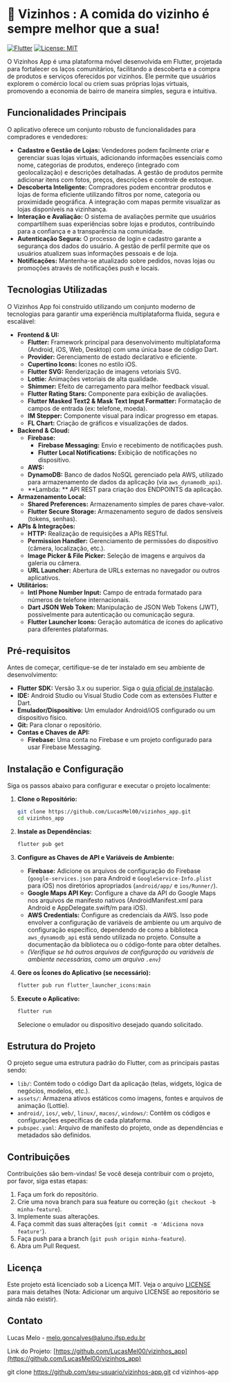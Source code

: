 # 📱 Vizinhos : A comida do vizinho é sempre melhor que a sua!

[![Flutter](https://img.shields.io/badge/Flutter-3.x-blue.svg)](https://flutter.dev) [![License: MIT](https://img.shields.io/badge/License-MIT-yellow.svg)](https://opensource.org/licenses/MIT) <!-- Adicionar badges relevantes, como build status -->

O Vizinhos App é uma plataforma móvel desenvolvida em Flutter, projetada para fortalecer os laços comunitários, facilitando a descoberta e a compra de produtos e serviços oferecidos por vizinhos. Ele permite que usuários explorem o comércio local ou criem suas próprias lojas virtuais, promovendo a economia de bairro de maneira simples, segura e intuitiva.

## Funcionalidades Principais

O aplicativo oferece um conjunto robusto de funcionalidades para compradores e vendedores:

*   **Cadastro e Gestão de Lojas:** Vendedores podem facilmente criar e gerenciar suas lojas virtuais, adicionando informações essenciais como nome, categorias de produtos, endereço (integrado com geolocalização) e descrições detalhadas. A gestão de produtos permite adicionar itens com fotos, preços, descrições e controle de estoque.
*   **Descoberta Inteligente:** Compradores podem encontrar produtos e lojas de forma eficiente utilizando filtros por nome, categoria ou proximidade geográfica. A integração com mapas permite visualizar as lojas disponíveis na vizinhança.
*   **Interação e Avaliação:** O sistema de avaliações permite que usuários compartilhem suas experiências sobre lojas e produtos, contribuindo para a confiança e a transparência na comunidade.
*   **Autenticação Segura:** O processo de login e cadastro garante a segurança dos dados do usuário. A gestão de perfil permite que os usuários atualizem suas informações pessoais e de loja.
*   **Notificações:** Mantenha-se atualizado sobre pedidos, novas lojas ou promoções através de notificações push e locais.

<!-- Sugestão: Adicionar screenshots ou um GIF demonstrando o app -->

## Tecnologias Utilizadas

O Vizinhos App foi construído utilizando um conjunto moderno de tecnologias para garantir uma experiência multiplataforma fluida, segura e escalável:

*   **Frontend & UI:**
    *   **Flutter:** Framework principal para desenvolvimento multiplataforma (Android, iOS, Web, Desktop) com uma única base de código Dart.
    *   **Provider:** Gerenciamento de estado declarativo e eficiente.
    *   **Cupertino Icons:** Ícones no estilo iOS.
    *   **Flutter SVG:** Renderização de imagens vetoriais SVG.
    *   **Lottie:** Animações vetoriais de alta qualidade.
    *   **Shimmer:** Efeito de carregamento para melhor feedback visual.
    *   **Flutter Rating Stars:** Componente para exibição de avaliações.
    *   **Flutter Masked Text2 & Mask Text Input Formatter:** Formatação de campos de entrada (ex: telefone, moeda).
    *   **IM Stepper:** Componente visual para indicar progresso em etapas.
    *   **FL Chart:** Criação de gráficos e visualizações de dados.
*   **Backend & Cloud:**
    *   **Firebase:**
        *   **Firebase Messaging:** Envio e recebimento de notificações push.
        *   **Flutter Local Notifications:** Exibição de notificações no dispositivo.
    *   **AWS:**
      *   **DynamoDB:** Banco de dados NoSQL gerenciado pela AWS, utilizado para armazenamento de dados da aplicação (via `aws_dynamodb_api`).
      *   **Lambda: ** API REST para criação dos ENDPOINTS da aplicação.
*   **Armazenamento Local:**
    *   **Shared Preferences:** Armazenamento simples de pares chave-valor.
    *   **Flutter Secure Storage:** Armazenamento seguro de dados sensíveis (tokens, senhas).
*   **APIs & Integrações:**
    *   **HTTP:** Realização de requisições a APIs RESTful.
    *   **Permission Handler:** Gerenciamento de permissões do dispositivo (câmera, localização, etc.).
    *   **Image Picker & File Picker:** Seleção de imagens e arquivos da galeria ou câmera.
    *   **URL Launcher:** Abertura de URLs externas no navegador ou outros aplicativos.
*   **Utilitários:**
    *   **Intl Phone Number Input:** Campo de entrada formatado para números de telefone internacionais.
    *   **Dart JSON Web Token:** Manipulação de JSON Web Tokens (JWT), possivelmente para autenticação ou comunicação segura.
    *   **Flutter Launcher Icons:** Geração automática de ícones do aplicativo para diferentes plataformas.

## Pré-requisitos

Antes de começar, certifique-se de ter instalado em seu ambiente de desenvolvimento:

*   **Flutter SDK:** Versão 3.x ou superior. Siga o [guia oficial de instalação](https://flutter.dev/docs/get-started/install).
*   **IDE:** Android Studio ou Visual Studio Code com as extensões Flutter e Dart.
*   **Emulador/Dispositivo:** Um emulador Android/iOS configurado ou um dispositivo físico.
*   **Git:** Para clonar o repositório.
*   **Contas e Chaves de API:**
    *   **Firebase:** Uma conta no Firebase e um projeto configurado para usar Firebase Messaging.
## Instalação e Configuração

Siga os passos abaixo para configurar e executar o projeto localmente:

1.  **Clone o Repositório:**
    ```bash
    git clone https://github.com/LucasMel00/vizinhos_app.git
    cd vizinhos_app
    ```

2.  **Instale as Dependências:**
    ```bash
    flutter pub get
    ```

3.  **Configure as Chaves de API e Variáveis de Ambiente:**
    *   **Firebase:** Adicione os arquivos de configuração do Firebase (`google-services.json` para Android e `GoogleService-Info.plist` para iOS) nos diretórios apropriados (`android/app/` e `ios/Runner/`).
    *   **Google Maps API Key:** Configure a chave da API do Google Maps nos arquivos de manifesto nativos (AndroidManifest.xml para Android e AppDelegate.swift/m para iOS).
    *   **AWS Credentials:** Configure as credenciais da AWS. Isso pode envolver a configuração de variáveis de ambiente ou um arquivo de configuração específico, dependendo de como a biblioteca `aws_dynamodb_api` está sendo utilizada no projeto. Consulte a documentação da biblioteca ou o código-fonte para obter detalhes.
    *   _(Verifique se há outros arquivos de configuração ou variáveis de ambiente necessárias, como um arquivo `.env`)_

4.  **Gere os Ícones do Aplicativo (se necessário):**
    ```bash
    flutter pub run flutter_launcher_icons:main
    ```

5.  **Execute o Aplicativo:**
    ```bash
    flutter run
    ```
    Selecione o emulador ou dispositivo desejado quando solicitado.

## Estrutura do Projeto

O projeto segue uma estrutura padrão do Flutter, com as principais pastas sendo:

*   `lib/`: Contém todo o código Dart da aplicação (telas, widgets, lógica de negócios, modelos, etc.).
*   `assets/`: Armazena ativos estáticos como imagens, fontes e arquivos de animação (Lottie).
*   `android/`, `ios/`, `web/`, `linux/`, `macos/`, `windows/`: Contêm os códigos e configurações específicas de cada plataforma.
*   `pubspec.yaml`: Arquivo de manifesto do projeto, onde as dependências e metadados são definidos.

## Contribuições

Contribuições são bem-vindas! Se você deseja contribuir com o projeto, por favor, siga estas etapas:

1.  Faça um fork do repositório.
2.  Crie uma nova branch para sua feature ou correção (`git checkout -b minha-feature`).
3.  Implemente suas alterações.
4.  Faça commit das suas alterações (`git commit -m 'Adiciona nova feature'`).
5.  Faça push para a branch (`git push origin minha-feature`).
6.  Abra um Pull Request.

## Licença

Este projeto está licenciado sob a Licença MIT. Veja o arquivo [LICENSE](LICENSE) para mais detalhes (Nota: Adicionar um arquivo LICENSE ao repositório se ainda não existir).

## Contato

Lucas Melo - melo.goncalves@aluno.ifsp.edu.br

Link do Projeto: [https://github.com/LucasMel00/vizinhos_app](https://github.com/LucasMel00/vizinhos_app)


   git clone https://github.com/seu-usuario/vizinhos-app.git
   cd vizinhos-app
